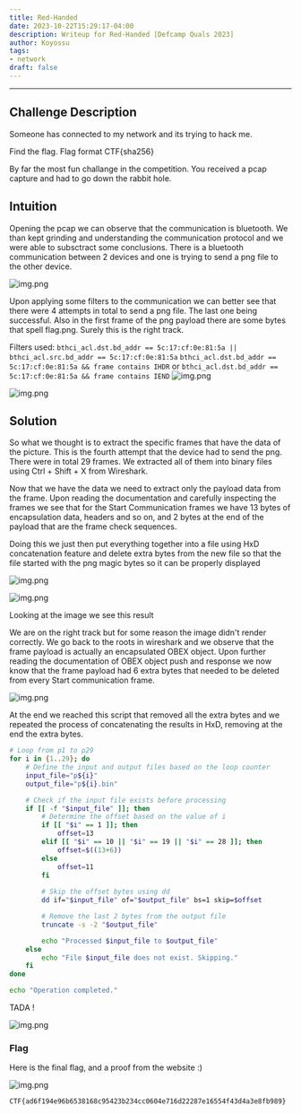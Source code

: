 ```yaml
---
title: Red-Handed
date: 2023-10-22T15:29:17-04:00
description: Writeup for Red-Handed [Defcamp Quals 2023]
author: Koyossu
tags:
- network
draft: false
---
```

___

## Challenge Description

Someone has connected to my network and its trying to hack me.

Find the flag. Flag format CTF{sha256}

By far the most fun challange in the competition. You received a pcap capture and had to go down the rabbit hole.

## Intuition

Opening the pcap we can observe that the communication is bluetooth. We than kept grinding and understanding the communication protocol and we were able to subsctract some conclusions. There is a bluetooth communication between 2 devices and one is trying to send a png file to the other device.

![img.png](/images/defcamp_quals_2023/rh1.png)

Upon applying some filters to the communication we can better see that there were 4 attempts in total to send a png file. The last one being successful. Also in the first frame of the png payload there are some bytes that spell flag.png. Surely this is the right track.

Filters used: 
`bthci_acl.dst.bd_addr == 5c:17:cf:0e:81:5a || bthci_acl.src.bd_addr == 5c:17:cf:0e:81:5a`
`bthci_acl.dst.bd_addr == 5c:17:cf:0e:81:5a && frame contains IHDR` or `bthci_acl.dst.bd_addr == 5c:17:cf:0e:81:5a && frame contains IEND`
![img.png](/images/defcamp_quals_2023/rh2.png)

![img.png](/images/defcamp_quals_2023/rh3.png)

## Solution

So what we thought is to extract the specific frames that have the data of the picture. This is the fourth attempt that the device had to send the png. There were in total 29 frames. We extracted all of them into binary files using Ctrl + Shift + X from Wireshark.

Now that we have the data we need to extract only the payload data from the frame. Upon reading the documentation and carefully inspecting the frames we see that for the Start Communication frames we have 13 bytes of encapsulation data, headers and so on, and 2 bytes at the end of the payload that are the frame check sequences.

Doing this we just then put everything together into a file using HxD concatenation feature and delete extra bytes from the new file so that the file started with the png magic bytes so it can be properly displayed

![img.png](/images/defcamp_quals_2023/rh4.png)


![img.png](/images/defcamp_quals_2023/rh5.png)

Looking at the image we see this result 


We are on the right track but for some reason the image didn't render correctly. We go back to the roots in wireshark and we observe that the frame payload is actually an encapsulated OBEX object. Upon further reading the documentation of OBEX object push and response we now know that the frame payload had 6 extra bytes that needed to be deleted from every Start communication frame. 

![img.png](/images/defcamp_quals_2023/rh7.png)


At the end we reached this script that removed all the extra bytes and we repeated the process of concatenating the results in HxD, removing at the end the extra bytes. 

```sh
# Loop from p1 to p29
for i in {1..29}; do
    # Define the input and output files based on the loop counter
    input_file="p${i}"
    output_file="p${i}.bin"

    # Check if the input file exists before processing
    if [[ -f "$input_file" ]]; then
        # Determine the offset based on the value of i
        if [[ "$i" == 1 ]]; then
            offset=13
        elif [[ "$i" == 10 || "$i" == 19 || "$i" == 28 ]]; then
            offset=$((13+6))
        else
            offset=11
        fi
        
        # Skip the offset bytes using dd
        dd if="$input_file" of="$output_file" bs=1 skip=$offset

        # Remove the last 2 bytes from the output file
        truncate -s -2 "$output_file"

        echo "Processed $input_file to $output_file"
    else
        echo "File $input_file does not exist. Skipping."
    fi
done

echo "Operation completed."
```

TADA ! 

![img.png](/images/defcamp_quals_2023/rh6.png)


### Flag
Here is the final flag, and a proof from the website :)

![img.png](/images/defcamp_quals_2023/rhFlag.png)

`CTF{ad6f194e96b6538168c95423b234cc0604e716d22287e16554f43d4a3e8fb989}`

